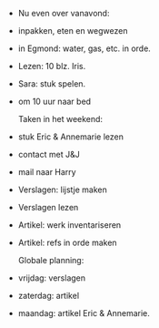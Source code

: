 - Nu even over vanavond:
- inpakken, eten en wegwezen
- in Egmond: water, gas, etc. in orde.
- Lezen: 10 blz. Iris.
- Sara: stuk spelen.
- om 10 uur naar bed
  
  Taken in het weekend:
- stuk Eric & Annemarie lezen
- contact met J&J
- mail naar Harry
- Verslagen: lijstje maken
- Verslagen lezen
- Artikel: werk inventariseren
- Artikel: refs in orde maken
  
  Globale planning:
- vrijdag: verslagen
- zaterdag: artikel
- maandag: artikel Eric & Annemarie.